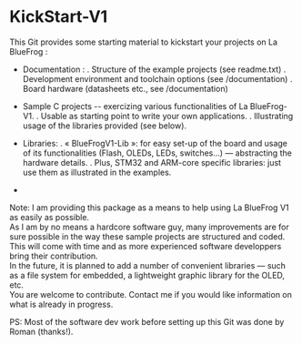 KickStart-V1
============

This Git provides some starting material to kickstart your projects on La BlueFrog :

- Documentation : 
  . Structure of the example projects (see readme.txt)
  . Development environment and toolchain options (see /documentation)
  . Board hardware (datasheets etc., see /documentation) 

- Sample C projects  -- exercizing various functionalities of La BlueFrog-V1.
  . Usable as starting point to write your own applications.
  . Illustrating usage of the libraries provided (see below).

- Libraries:
  . « BlueFrogV1-Lib »: for easy set-up of the board and usage of its functionalities (Flash, OLEDs, LEDs, switches…) — abstracting the hardware details.
  . Plus, STM32 and ARM-core specific libraries: just use them as illustrated in the examples.

-
Note:
I am providing this package as a means to help using La BlueFrog V1 as easily as possible. <br>
As I am by no means a hardcore software guy, many improvements are for sure possible in the way these sample projects are structured and coded. This will come with time and as more experienced software developpers bring their contribution. <br>
In the future, it is planned to add a number of convenient libraries — such as a file system for embedded, a lightweight graphic library for the OLED, etc. <br>
You are welcome to contribute. Contact me if you would like information on what is already in progress.<br>

PS: Most of the software dev work before setting up this Git was done by Roman (thanks!).

